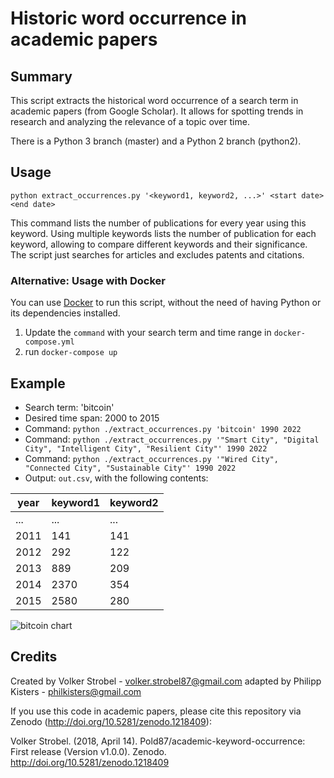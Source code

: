 # Historic word occurrence in academic papers

## Summary

This script extracts the historical word occurrence of a search term in
academic papers (from Google Scholar). It allows for spotting trends
in research and analyzing the relevance of a topic over time.

There is a Python 3 branch (master) and a Python 2 branch (python2).

## Usage

`python extract_occurrences.py '<keyword1, keyword2, ...>' <start date> <end date>`

This command lists the number of publications for every year using
this keyword. Using multiple keywords lists the number of publication for each keyword, allowing to compare different keywords and their significance. The script just searches for articles and excludes
patents and citations.


### Alternative: Usage with Docker

You can use [Docker](https://www.docker.com/) to run this script, without the need of having Python or its dependencies installed.

1. Update the `command` with your search term and time range in `docker-compose.yml`
2. run `docker-compose up`

## Example

- Search term: 'bitcoin'
- Desired time span: 2000 to 2015
- Command: `python ./extract_occurrences.py 'bitcoin' 1990 2022`
- Command: `python ./extract_occurrences.py '"Smart City", "Digital City", "Intelligent City", "Resilient City"' 1990 2022`
- Command: `python ./extract_occurrences.py '"Wired City", "Connected City", "Sustainable City"' 1990 2022`
- Output: `out.csv`, with the following contents:

| year | keyword1 | keyword2 |
|------|--------- |----------|
| ...  |    ...   |	  ...    |
| 2011 |    141   |   141    |   
| 2012 |    292   |   122    |
| 2013 |    889   |   209    |
| 2014 |    2370  |   354    |
| 2015 |    2580  |   280    |


![bitcoin chart](https://raw.githubusercontent.com/Pold87/academic-keyword-occurrence/master/bitcoin_chart.png "bitcoin chart")

## Credits
Created by Volker Strobel - volker.strobel87@gmail.com
adapted by Philipp Kisters - philkisters@gmail.com

If you use this code in academic papers, please cite this repository via Zenodo (http://doi.org/10.5281/zenodo.1218409):

Volker Strobel. (2018, April 14). Pold87/academic-keyword-occurrence: First release (Version v1.0.0). Zenodo. http://doi.org/10.5281/zenodo.1218409
